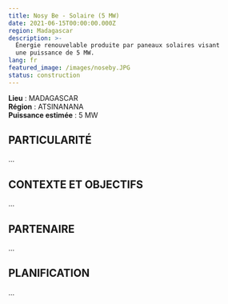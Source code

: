 ```yaml
---
title: Nosy Be - Solaire (5 MW)
date: 2021-06-15T00:00:00.000Z
region: Madagascar
description: >-
  Énergie renouvelable produite par paneaux solaires visant
  une puissance de 5 MW.
lang: fr
featured_image: /images/noseby.JPG
status: construction
---
```

**Lieu** : MADAGASCAR<br>
**Région** : ATSINANANA<br>
**Puissance estimée** : 5 MW<br>

## PARTICULARITÉ

...

## CONTEXTE ET OBJECTIFS

...

## PARTENAIRE

...

## PLANIFICATION

...

